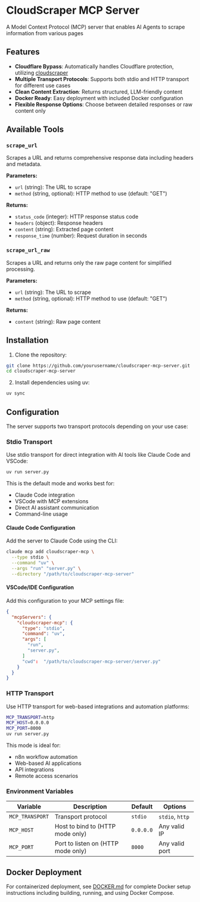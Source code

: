 # CloudScraper MCP Server

A Model Context Protocol (MCP) server that enables AI Agents to scrape information from various pages


## Features

- **Cloudflare Bypass**: Automatically handles Cloudflare protection, utilizing [cloudscraper](https://github.com/VeNoMouS/cloudscraper)
- **Multiple Transport Protocols**: Supports both stdio and HTTP transport for different use cases
- **Clean Content Extraction**: Returns structured, LLM-friendly content
- **Docker Ready**: Easy deployment with included Docker configuration
- **Flexible Response Options**: Choose between detailed responses or raw content only

## Available Tools

### `scrape_url`

Scrapes a URL and returns comprehensive response data including headers and metadata.

**Parameters:**
- `url` (string): The URL to scrape
- `method` (string, optional): HTTP method to use (default: "GET")

**Returns:**
- `status_code` (integer): HTTP response status code
- `headers` (object): Response headers
- `content` (string): Extracted page content
- `response_time` (number): Request duration in seconds

### `scrape_url_raw`

Scrapes a URL and returns only the raw page content for simplified processing.

**Parameters:**
- `url` (string): The URL to scrape
- `method` (string, optional): HTTP method to use (default: "GET")

**Returns:**
- `content` (string): Raw page content

## Installation

1. Clone the repository:
```bash
git clone https://github.com/yourusername/cloudscraper-mcp-server.git
cd cloudscraper-mcp-server
```

2. Install dependencies using uv:
```bash
uv sync
```

## Configuration

The server supports two transport protocols depending on your use case:

### Stdio Transport

Use stdio transport for direct integration with AI tools like Claude Code and VSCode:

```bash
uv run server.py
```

This is the default mode and works best for:
- Claude Code integration
- VSCode with MCP extensions
- Direct AI assistant communication
- Command-line usage

#### Claude Code Configuration

Add the server to Claude Code using the CLI:

```bash
claude mcp add cloudscraper-mcp \
  --type stdio \
  --command "uv" \
  --args "run" "server.py" \
  --directory "/path/to/cloudscraper-mcp-server"
```

#### VSCode/IDE Configuration

Add this configuration to your MCP settings file:

```json
{
  "mcpServers": {
    "cloudscraper-mcp": {
      "type": "stdio",
      "command": "uv",
      "args": [
        "run",
        "server.py",
      ]
      "cwd":  "/path/to/cloudscraper-mcp-server/server.py"
    }
  }
}
```

### HTTP Transport

Use HTTP transport for web-based integrations and automation platforms:

```bash
MCP_TRANSPORT=http
MCP_HOST=0.0.0.0
MCP_PORT=8000
uv run server.py
```

This mode is ideal for:
- n8n workflow automation
- Web-based AI applications
- API integrations
- Remote access scenarios

### Environment Variables

| Variable | Description | Default | Options |
|----------|-------------|---------|---------|
| `MCP_TRANSPORT` | Transport protocol | `stdio` | `stdio`, `http` |
| `MCP_HOST` | Host to bind to (HTTP mode only) | `0.0.0.0` | Any valid IP |
| `MCP_PORT` | Port to listen on (HTTP mode only) | `8000` | Any valid port |

## Docker Deployment

For containerized deployment, see [DOCKER.md](DOCKER.md) for complete Docker setup instructions including building, running, and using Docker Compose.
